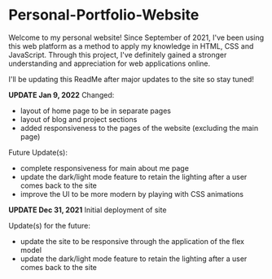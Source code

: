 # Personal-Portfolio-Website

Welcome to my personal website! Since September of 2021, I've been using this web platform as a method to apply my knowledge in HTML, CSS and JavaScript. Through this project, I've definitely gained a stronger understanding and appreciation for web applications online.

I'll be updating this ReadMe after major updates to the site so stay tuned!

**UPDATE Jan 9, 2022**
Changed:
- layout of home page to be in separate pages
- layout of blog and project sections
- added responsiveness to the pages of the website (excluding the main page)

Future Update(s):
- complete responsiveness for main about me page
- update the dark/light mode feature to retain the lighting after a user comes back to the site
- improve the UI to be more modern by playing with CSS animations



**UPDATE Dec 31, 2021**
Initial deployment of site

Update(s) for the future:
- update the site to be responsive through the application of the flex model
- update the dark/light mode feature to retain the lighting after a user comes back to the site
